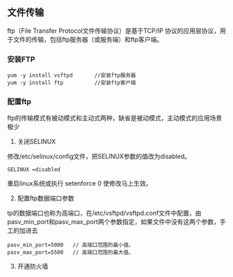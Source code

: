 ## 文件传输
ftp（File Transfer Protocol文件传输协议）是基于TCP/IP 协议的应用层协议，用于文件的传输，包括ftp服务器（或服务端）和ftp客户端。

### 安装FTP

    yum -y install vsftpd       //安装ftp服务器
    yum -y install ftp          //安装ftp客户端

### 配置ftp

ftp的传输模式有被动模式和主动式两种，缺省是被动模式，主动模式的应用场景极少

1. 关闭SELINUX

修改/etc/selinux/config文件，把SELINUX参数的值改为disabled。

    SELINUX =disabled

重启linux系统或执行 setenforce 0 使修改马上生效。

2. 配置ftp数据端口参数

tp的数据端口也称为高端口，在/etc/vsftpd/vsftpd.conf文件中配置，由pasv_min_port和pasv_max_port两个参数指定，如果文件中没有这两个参数，手工的加进去

    pasv_min_port=5000   // 高端口范围的最小值。
    pasv_max_port=5500   // 高端口范围的最大值。

3. 开通防火墙